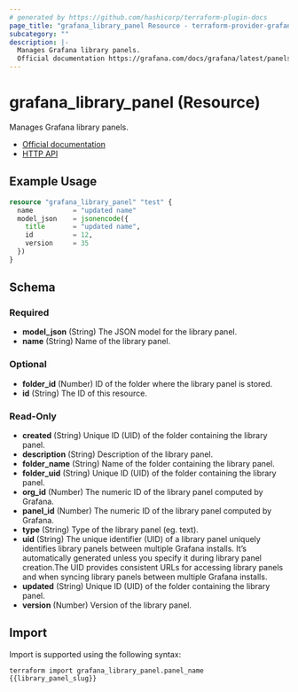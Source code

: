 ```yaml
---
# generated by https://github.com/hashicorp/terraform-plugin-docs
page_title: "grafana_library_panel Resource - terraform-provider-grafana"
subcategory: ""
description: |-
  Manages Grafana library panels.
  Official documentation https://grafana.com/docs/grafana/latest/panels/panel-library/HTTP API https://grafana.com/docs/grafana/latest/http_api/library_element/
---
```


# grafana_library_panel (Resource)

Manages Grafana library panels.

* [Official documentation](https://grafana.com/docs/grafana/latest/panels/panel-library/)
* [HTTP API](https://grafana.com/docs/grafana/latest/http_api/library_element/)

## Example Usage

```terraform
resource "grafana_library_panel" "test" {
  name          = "updated name"
  model_json    = jsonencode({
    title       = "updated name",
    id          = 12,
    version     = 35
  })
}
```

<!-- schema generated by tfplugindocs -->
## Schema

### Required

- **model_json** (String) The JSON model for the library panel.
- **name** (String) Name of the library panel.

### Optional

- **folder_id** (Number) ID of the folder where the library panel is stored.
- **id** (String) The ID of this resource.

### Read-Only

- **created** (String) Unique ID (UID) of the folder containing the library panel.
- **description** (String) Description of the library panel.
- **folder_name** (String) Name of the folder containing the library panel.
- **folder_uid** (String) Unique ID (UID) of the folder containing the library panel.
- **org_id** (Number) The numeric ID of the library panel computed by Grafana.
- **panel_id** (Number) The numeric ID of the library panel computed by Grafana.
- **type** (String) Type of the library panel (eg. text).
- **uid** (String) The unique identifier (UID) of a library panel uniquely identifies library panels between multiple Grafana installs. It’s automatically generated unless you specify it during library panel creation.The UID provides consistent URLs for accessing library panels and when syncing library panels between multiple Grafana installs.
- **updated** (String) Unique ID (UID) of the folder containing the library panel.
- **version** (Number) Version of the library panel.

## Import

Import is supported using the following syntax:

```shell
terraform import grafana_library_panel.panel_name {{library_panel_slug}}
```
